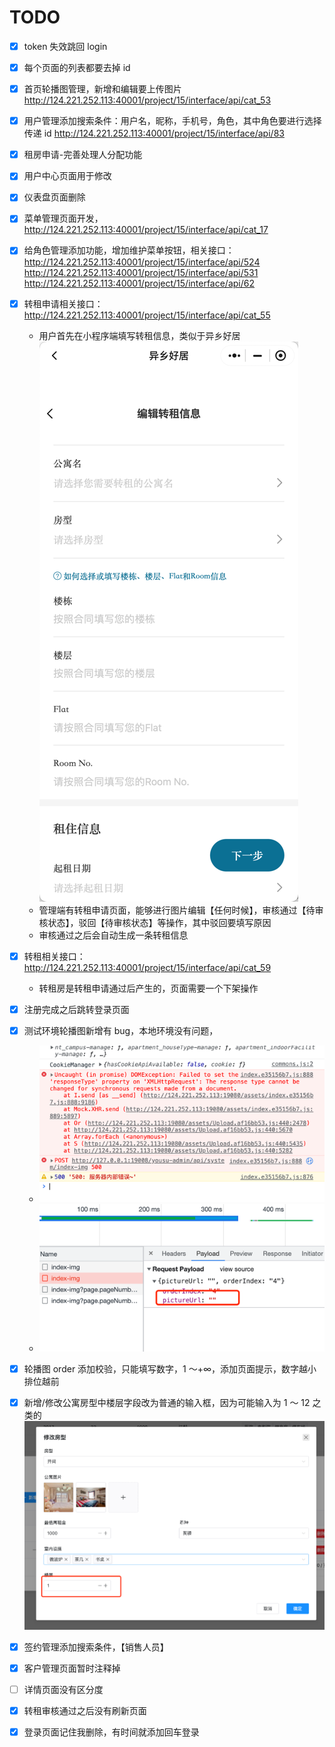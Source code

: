 # TODO

- [x] token 失效跳回 login

- [x] 每个页面的列表都要去掉 id

- [x] 首页轮播图管理，新增和编辑要上传图片
      http://124.221.252.113:40001/project/15/interface/api/cat_53
- [x] 用户管理添加搜索条件：用户名，昵称，手机号，角色，其中角色要进行选择传递 id
      http://124.221.252.113:40001/project/15/interface/api/83
- [x] 租房申请-完善处理人分配功能

- [x] 用户中心页面用于修改

- [x] 仪表盘页面删除

- [x] 菜单管理页面开发，http://124.221.252.113:40001/project/15/interface/api/cat_17

- [x] 给角色管理添加功能，增加维护菜单按钮，相关接口：
      http://124.221.252.113:40001/project/15/interface/api/524
      http://124.221.252.113:40001/project/15/interface/api/531
      http://124.221.252.113:40001/project/15/interface/api/62

- [x] 转租申请相关接口：http://124.221.252.113:40001/project/15/interface/api/cat_55
  - 用户首先在小程序端填写转租信息，类似于异乡好居![img.png](img.png)
  - 管理端有转租申请页面，能够进行图片编辑【任何时候】，审核通过【待审核状态】，驳回【待审核状态】等操作，其中驳回要填写原因
  - 审核通过之后会自动生成一条转租信息
- [x] 转租相关接口：http://124.221.252.113:40001/project/15/interface/api/cat_59

  - 转租房是转租申请通过后产生的，页面需要一个下架操作

- [x] 注册完成之后跳转登录页面
- [x] 测试环境轮播图新增有 bug，本地环境没有问题，
  - ![img_1.png](img_1.png)
  - ![img_2.png](img_2.png)
- [x] 轮播图 order 添加校验，只能填写数字，1 ～+∞，添加页面提示，数字越小排位越前
- [x] 新增/修改公寓房型中楼层字段改为普通的输入框，因为可能输入为 1 ～ 12 之类的
      ![img_3.png](img_3.png)

- [x] 签约管理添加搜索条件，【销售人员】

- [x] 客户管理页面暂时注释掉

- [ ] 详情页面没有区分度

- [x] 转租审核通过之后没有刷新页面

- [x] 登录页面记住我删除，有时间就添加回车登录
